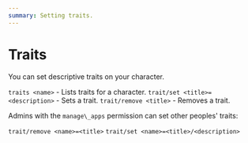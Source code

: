 ```yaml
---
summary: Setting traits.
---
```


# Traits

You can set descriptive traits on your character.

`traits <name>` - Lists traits for a character.
`trait/set <title>=<description>` - Sets a trait.
`trait/remove <title>` - Removes a trait.

Admins with the `manage\_apps` permission can set other peoples' traits:

`trait/remove <name>=<title>`
`trait/set <name>=<title>/<description>`